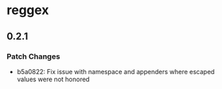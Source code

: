 # reggex

## 0.2.1

### Patch Changes

- b5a0822: Fix issue with namespace and appenders where escaped values were not honored
